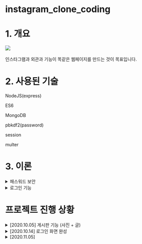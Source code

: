# instagram_clone_coding


# 1. 개요

<img src="/readme_images/2020.11.05.gif" width=500px >

인스타그램과 외관과 기능이 똑같은 웹페이지를 만드는 것이 목표입니다.

# 2. 사용된 기술

NodeJS(express)

ES6

MongoDB

pbkdf2(password)

session

multer

# 3. 이론

<details>
<summary>패스워드 보안</summary>
       
       
- 기본 원리 
       
    단방향 암호화 : 암호화는 가능하지만 반대로 복호화는 불가능한 암호화방법을 사용하여

    비밀번호를 해싱하고, db에 비밀번호 원본을 저장하는 것이 아닌 해싱값을 저장한다.

    ⇒ 로그인 시 비밀번호 일치여부를 확인 할 때에는 입력된 비밀번호를 암호화하여

    db에 저장된 해싱값과 비교한다. 

    단방향 암호화의 예시 : hd5 (이제 더이상 쓰지 않음, 취약점이 발견됨),

    sha256 (이걸 요즘 쓴다는데 또 취약점이 발견되었을 수 있음)
    
- salt

    비밀번호 자체만 암호화를 하게되면, 모든 값의 해시을 저장해서 사전처럼 만들어

    뚫을 수가 있다.

    여기서 비밀번호+salt값(salt는 겹치지않는 랜덤한값)을 해싱을 하면

    좀 더 뚫기가 힘든 암호가 만들어진다.

    모든 사용자마다 salt값은 다른것이 좋다. ( salt값이 같다면 한명이 뚫렸을때 다른 모든 사람도 뚫릴 위험성이 존재하기 때문)

- key streching

    단방향 암호화를 여러번 반복하는 것 (보안성이 높다)

    (암호화된 것을 또 암호화 또 암호화.... 반복)

    ex) PBKDF2
    
</details>

<details>
<summary>로그인 기능</summary>
       
       
mongoose+session 기능을 조합하여 만듦 

[https://www.npmjs.com/package/connect-mongoose-only](https://www.npmjs.com/package/connect-mongoose-only) 

이 패키지를 참고. (몽구스에 세션을 저장하는데 편리하게 만들어져 있음)

</details>



# 프로젝트 진행 상황

<details>
<summary>[2020.10.05] 게시판 기능 (사진 + 글) </summary>
       
       
<img src="./readme_images/image01.png" width=500px>

- 글 작성시 script태그를 막아두지 않았음 (보안이슈)

</details>

<details>
<summary>[2020.10.14] 로그인 화면 완성 </summary>
       
       
<img src="./readme_images/image02.png" width=500px>

- 지속적인 css 작업중.

</details>

<details>
<summary>[2020.11.05]</summary>


1. 로그인

    mongoose+session 기능을 조합하여 만듦 
    
    <img src="/readme_images/2020.11.05.gif" width=500px >

2. 패스워드 암호화

    pbkdf2-password 패키지를 사용하여 구현

    - pbkdf2-password
        - hasher() : 비밀번호를 salt에 맞게 암호화하는 함수

            salt가 없을 시 salt를 자동으로 만들어 암호화한다.

    <img src="/readme_images/image03.png" width=500px >


</details>

